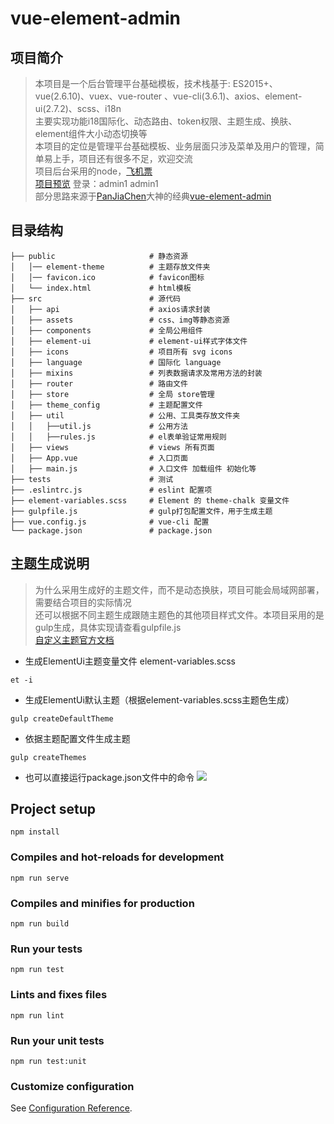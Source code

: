 # vue-element-admin
## 项目简介
>本项目是一个后台管理平台基础模板，技术栈基于: ES2015+、vue(2.6.10)、vuex、vue-router 、vue-cli(3.6.1)、axios、element-ui(2.7.2)、scss、i18n  
>主要实现功能i18国际化、动态路由、token权限、主题生成、换肤、element组件大小动态切换等  
>本项目的定位是管理平台基础模板、业务层面只涉及菜单及用户的管理，简单易上手，项目还有很多不足，欢迎交流  
>项目后台采用的node，[飞机票](https://github.com/bigbigsir/nodeJs)  
> [项目预览](http://60kg.top/dist)  登录：admin1 admin1  
> 部分思路来源于[PanJiaChen](https://github.com/PanJiaChen)大神的经典[vue-element-admin](https://github.com/PanJiaChen/vue-element-admin)

## 目录结构
```
├── public                     # 静态资源
│   │── element-theme          # 主题存放文件夹
│   │── favicon.ico            # favicon图标
│   └── index.html             # html模板
├── src                        # 源代码
│   ├── api                    # axios请求封装
│   ├── assets                 # css、img等静态资源
│   ├── components             # 全局公用组件
│   ├── element-ui             # element-ui样式字体文件
│   ├── icons                  # 项目所有 svg icons
│   ├── language               # 国际化 language
│   ├── mixins                 # 列表数据请求及常用方法的封装
│   ├── router                 # 路由文件
│   ├── store                  # 全局 store管理
│   ├── theme_config           # 主题配置文件
│   ├── util                   # 公用、工具类存放文件夹
│   │   ├──util.js             # 公用方法
│   │   ├──rules.js            # el表单验证常用规则
│   ├── views                  # views 所有页面
│   ├── App.vue                # 入口页面
│   ├── main.js                # 入口文件 加载组件 初始化等
├── tests                      # 测试
├── .eslintrc.js               # eslint 配置项
├── element-variables.scss     # Element 的 theme-chalk 变量文件
├── gulpfile.js                # gulp打包配置文件，用于生成主题
├── vue.config.js              # vue-cli 配置
└── package.json               # package.json
```
## 主题生成说明

> 为什么采用生成好的主题文件，而不是动态换肤，项目可能会局域网部署，需要结合项目的实际情况  
> 还可以根据不同主题生成跟随主题色的其他项目样式文件。本项目采用的是gulp生成，具体实现请查看gulpfile.js  
[自定义主题官方文档](http://element.eleme.io/#/zh-CN/component/custom-theme)  

- 生成ElementUi主题变量文件 element-variables.scss
```
et -i
```

- 生成ElementUi默认主题（根据element-variables.scss主题色生成）
```
gulp createDefaultTheme
```

- 依据主题配置文件生成主题
```
gulp createThemes
```

- 也可以直接运行package.json文件中的命令
![](https://i.imgur.com/Ko4gzmb.png)

## Project setup
```
npm install
```

### Compiles and hot-reloads for development
```
npm run serve
```

### Compiles and minifies for production
```
npm run build
```

### Run your tests
```
npm run test
```

### Lints and fixes files
```
npm run lint
```

### Run your unit tests
```
npm run test:unit
```

### Customize configuration
See [Configuration Reference](https://cli.vuejs.org/config/).
